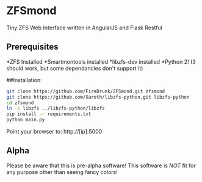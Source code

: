 # ZFSmond
Tiny ZFS Web Interface written in AngularJS and Flask Restful

## Prerequisites
*ZFS Installed
*Smartmontools installed
*libzfs-dev installed
*Python 2! (3 should work, but some dependancies don't support it)

##Installation:

```bash
git clone https://github.com/FireDrunk/ZFSmond.git zfsmond
git clone https://github.com/Xaroth/libzfs-python.git libzfs-python
cd zfsmond
ln -s libzfs ../libzfs-python/libzfs
pip install -r requirements.txt
python main.py
```
Point your browser to: http://[ip]:5000

## Alpha
Please be aware that this is pre-alpha software!
This software is *NOT* fit for any purpose other than seeing fancy colors!
